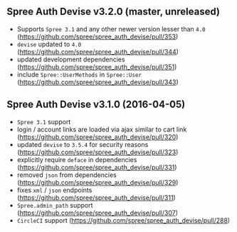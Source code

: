 ## Spree Auth Devise v3.2.0 (master, unreleased)

* Supports `Spree 3.1` and any other newer version lesser than `4.0` (https://github.com/spree/spree_auth_devise/pull/353)
* `devise` updated to `4.0` (https://github.com/spree/spree_auth_devise/pull/344)
* updated development dependencies (https://github.com/spree/spree_auth_devise/pull/351)
* include `Spree::UserMethods` in `Spree::User` (https://github.com/spree/spree_auth_devise/pull/343)

## Spree Auth Devise v3.1.0 (2016-04-05)

* `Spree 3.1` support
* login / account links are loaded via ajax similar to cart link (https://github.com/spree/spree_auth_devise/pull/320)
* updated `devise` to `3.5.4` for security reasons (https://github.com/spree/spree_auth_devise/pull/323)
* explicitly require `deface` in dependencies (https://github.com/spree/spree_auth_devise/pull/331)
* removed `json` from dependencies (https://github.com/spree/spree_auth_devise/pull/329)
* fixes `xml` / `json` endpoints (https://github.com/spree/spree_auth_devise/pull/311)
* `Spree.admin_path` support (https://github.com/spree/spree_auth_devise/pull/307)
* `CircleCI` support (https://github.com/spree/spree_auth_devise/pull/288)
